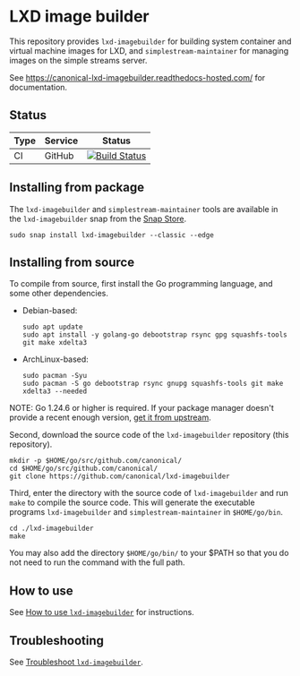 # LXD image builder

This repository provides `lxd-imagebuilder` for building system container and virtual machine images
for LXD, and `simplestream-maintainer` for managing images on the simple streams server.

See https://canonical-lxd-imagebuilder.readthedocs-hosted.com/ for documentation.

## Status
Type            | Service               | Status
---             | ---                   | ---
CI              | GitHub                | [![Build Status](https://github.com/canonical/lxd-imagebuilder/workflows/Tests/badge.svg)](https://github.com/canonical/lxd-imagebuilder/actions)



<!-- Include start installing -->
## Installing from package

The `lxd-imagebuilder` and `simplestream-maintainer` tools are available in the `lxd-imagebuilder`
snap from the [Snap Store](https://snapcraft.io/lxd-imagebuilder).

```
sudo snap install lxd-imagebuilder --classic --edge
```

## Installing from source

To compile from source, first install the Go programming language, and some other dependencies.

- Debian-based:
    ```
    sudo apt update
    sudo apt install -y golang-go debootstrap rsync gpg squashfs-tools git make xdelta3
    ```

- ArchLinux-based:
    ```
    sudo pacman -Syu
    sudo pacman -S go debootstrap rsync gnupg squashfs-tools git make xdelta3 --needed
    ```

NOTE: Go 1.24.6 or higher is required. If your package manager doesn't provide a recent enough
version, [get it from upstream](https://go.dev/doc/install).

Second, download the source code of the `lxd-imagebuilder` repository (this repository).

```
mkdir -p $HOME/go/src/github.com/canonical/
cd $HOME/go/src/github.com/canonical/
git clone https://github.com/canonical/lxd-imagebuilder
```

Third, enter the directory with the source code of `lxd-imagebuilder` and run `make` to compile the
source code. This will generate the executable programs `lxd-imagebuilder` and `simplestream-maintainer`
in `$HOME/go/bin`.

```
cd ./lxd-imagebuilder
make
```

You may also add the directory `$HOME/go/bin/` to your $PATH so that you do not need to run the command with the full path.
<!-- Include end installing -->

## How to use

See [How to use `lxd-imagebuilder`](doc/howto/build.md) for instructions.

## Troubleshooting

See [Troubleshoot `lxd-imagebuilder`](doc/howto/troubleshoot.md).
